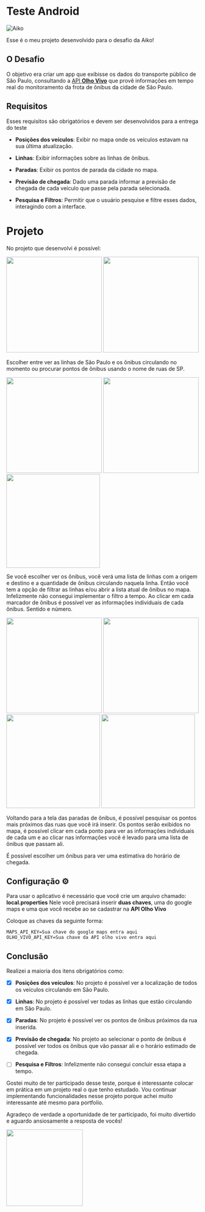 # Teste Android

![Aiko](imagens/aiko.png)

Esse é o meu projeto desenvolvido para o desafio da Aiko!

## O Desafio

O objetivo era criar um app que exibisse os dados do transporte público de São Paulo,
consultando a [API **Olho Vivo**](api.md) que provê informações em tempo real do 
monitoramento da frota de ônibus da cidade de São Paulo.

## Requisitos

Esses requisitos são obrigatórios e devem ser desenvolvidos para a entrega do teste

* **Posições dos veículos**: Exibir no mapa onde os veículos estavam na sua última atualização.

* **Linhas**: Exibir informações sobre as linhas de ônibus.

* **Paradas**: Exibir os pontos de parada da cidade no mapa.

* **Previsão de chegada**: Dado uma parada informar a previsão de chegada de cada veículo que passe pela parada selecionada.

* **Pesquisa e Filtros**: Permitir que o usuário pesquise e filtre esses dados, interagindo com a interface.

# Projeto

No projeto que desenvolvi é possível: 

<img src="Imagens_app/olho_vivo1.png" width="250">  <img src="Imagens_app/olho_vivo2.png" width="250">

Escolher entre ver as linhas de São Paulo e os ônibus circulando no momento ou procurar pontos de ônibus usando o nome de ruas de SP.

<img src="Imagens_app/olho_vivo3.png" width="250">  <img src="Imagens_app/olho_vivo4.png" width="250">  <img src="Imagens_app/olho_vivo5.png" width="245">

Se você escolher ver os ônibus, você verá uma lista de linhas com a origem e destino e a quantidade de ônibus circulando naquela linha. Então você tem a opção de filtrar as linhas e/ou abrir a lista atual de ônibus no mapa. Infelizmente não consegui implementar o filtro a tempo. Ao clicar em cada marcador de ônibus é possível ver as informações individuais de cada ônibus. Sentido e número.

<img src="Imagens_app/olho_vivo6.png" width="250">  <img src="Imagens_app/olho_vivo7.png" width="250">  <img src="Imagens_app/olho_vivo8.png" width="245">   <img src="Imagens_app/olho_vivo9.png" width="245">

Voltando para a tela das paradas de ônibus, é possível pesquisar os pontos mais próximos das ruas que você irá inserir. Os pontos serão exibidos no mapa, é possível clicar em cada ponto para ver as informações individuais de cada um e ao clicar nas informações você é levado para uma lista de ônibus que passam ali.

É possível escolher um ônibus para ver uma estimativa do horário de chegada.

## Configuração ⚙️

Para usar o aplicativo é necessário que você crie um arquivo chamado: **local.properties**
Nele você precisará inserir **duas chaves**, uma do google maps e uma que você recebe ao se cadastrar na  **API Olho Vivo**

Coloque as chaves da seguinte forma:

```
MAPS_API_KEY=Sua chave do google maps entra aqui
OLHO_VIVO_API_KEY=Sua chave da API olho vivo entra aqui
```

## Conclusão

Realizei a maioria dos itens obrigatórios como: 

- [x] **Posições dos veículos**: No projeto é possível ver a localização de todos os veículos circulando em São Paulo.

- [x] **Linhas**: No projeto é possível ver todas as linhas que estão circulando em São Paulo.

- [x] **Paradas**:  No projeto é possível ver os pontos de ônibus próximos da rua inserida.

- [x]  **Previsão de chegada**: No projeto ao selecionar o ponto de ônibus é possível ver todos os ônibus que vão passar ali e o horário estimado de chegada.

- [ ] **Pesquisa e Filtros**: Infelizmente não consegui concluir essa etapa a tempo.

Gostei muito de ter participado desse teste, porque é interessante colocar em prática em um projeto real o que tenho estudado. Vou continuar implementando funcionalidades nesse projeto porque achei muito interessante até mesmo para portfolio. 

 Agradeço de verdade a oportunidade de ter participado, foi muito divertido e aguardo ansiosamente a resposta de vocês! 
 
 <img src="https://media.giphy.com/media/dXFKDUolyLLi8gq6Cl/giphy-downsized.gif" width="200">



